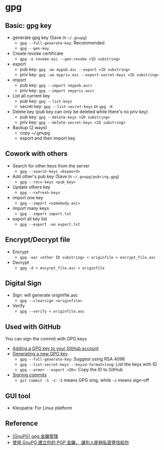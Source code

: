 # gpg

## Basic: gpg key

* generate gpg key (Save in `~/.gnupg`)
  * `gpg --full-generate-key`: Recommended
  * `gpg --gen-key`
* Create revoke certificate
  * `gpg -o revoke.asc --gen-revoke <ID substring>`
* export
  * pub key: `gpg -ao mypub.asc --export <ID substring>`
  * priv key: `gpg -ao mypriv.asc --export-secret-keys <ID substring>`
* import
  * pub key: `gpg --import <mypub.asc>`
  * priv key: `gpg --import <mypriv.asc>`
* List all current key
  * pub key: `gpg --list-keys`
  * secret key: `gpg --list-secret-keys` or `gpg -K`
* Delete key (pub key can only be deleted while there's no priv key)
  * pub key: `gpg --delete-keys <ID substring>`
  * priv key: `gpg --delete-secret-keys <ID substring>`
* Backup (2 ways)
  * copy ~/.gnupg
  * export and then import key

## Cowork with others

* Search for other keys from the server
  * `gpg --search-keys <keyword>`
* Add other's pub key (Save in `~/.gnupg/pubring.gpg`)
  * `gpg --recv-keys <pub_key>`
* Update others key
  * `gpg --refresh-keys`
* import one key
  * `gpg --import <somebody.asc>`
* import many keys
  * `gpg --import import.txt`
* export all key list
  * `gpg --export -ao export.txt`

## Encrypt/Decrypt file

* Encrypt
  * `gpg -ear <other ID substring> < originfile > encrypt_file.asc`
* Decrypt
  * `gpg -d < encyrpt_file.asc > originfile`

## Digital Sign

* Sign: will generate originfile.asc
  * `gpg --clearsign <originfile>`
* Verify
  * `gpg --verify < originfile.asc`

## Used with GitHub

You can sign the commit with GPG keys

* [Adding a GPG key to your GitHub account](https://docs.github.com/en/authentication/managing-commit-signature-verification/adding-a-gpg-key-to-your-github-account)
* [Generating a new GPG key](https://docs.github.com/en/authentication/managing-commit-signature-verification/generating-a-new-gpg-key)
  * `gpg --full-generate-key`: Suggest using RSA 4096
  * `gpg --list-secret-keys --keyid-format=long`: List the keys with ID
  * `gpg --armor --export <ID>`: Copy the ID to GitHub
* [Signing commits](https://docs.github.com/en/authentication/managing-commit-signature-verification/signing-commits)
  * `git commit -S -s`: `-S` means GPG sing, while `-s` means sign-off

## GUI tool

* Kleopatra: For Linux platform

## Reference

* [[GnuPG] gpg 金鑰管理](http://pre.tir.tw/008/blog/output/gnupg-gpg-jin-yao-guan-li.html)
* [使用 GnuPG 建立你的 PGP 金鑰， 讓別人能夠私密寄信給你](https://newtoypia.blogspot.com/2013/12/gnupg-pgp.html)
